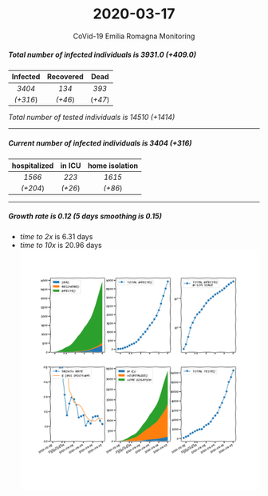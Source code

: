 <div align='center'>

# 2020-03-17
CoVid-19 Emilia Romagna Monitoring
</div>

##### Total number of infected individuals is 3931.0 (+409.0)
Infected | Recovered | Dead
:---: | :---: | :---:
*3404* | *134* | *393*
*(+316*) | *(+46*) | (*+47*)

*Total number of tested individuals is 14510 (+1414)*
***
##### Current number of infected individuals is 3404 (+316)
hospitalized | in ICU | home isolation
:---: | :---: | :---:
*1566* |*223* |*1615*
*(+204*) |*(+26*) |*(+86*)
***
##### Growth rate is 0.12 (5 days smoothing is 0.15)
- *time to 2x* is 6.31 days
- *time to 10x* is 20.96 days
![stats][stats]

[stats]: stats_EmiliaRomagna.png
